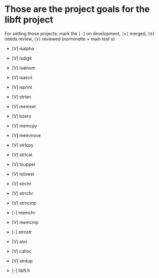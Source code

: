 # Those are the project goals for the libft project

For setting those projects:
mark the `[-]` on development, `[x]` merged, `[O]` needs review, `[V]` reviewed (norminette + main test`s)

- [V] isalpha
- [V] isdigit
- [V] isalnum
- [V] isascii
- [V] isprint
- [V] strlen
- [V] memset
- [V] bzero
- [V] memcpy
- [V] memmove
- [V] strlcpy
- [V] strlcat
- [V] toupper
- [V] tolower
- [V] strchr
- [V] strrchr
- [V] strncmp
- [-] memchr
- [V] memcmp
- [-] strnstr
- [V] atoi
- [V] calloc
- [V] strdup

- [-] libft.h
